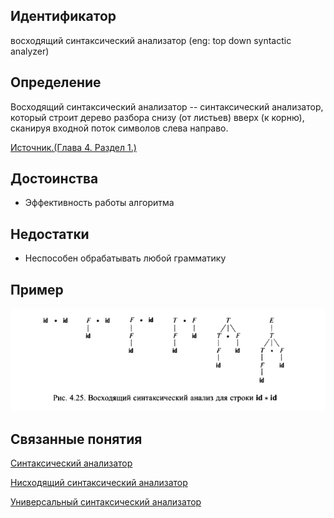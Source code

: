 ## Идентификатор
восходящий синтаксический анализатор (eng: top down syntactic analyzer)


## Определение
Восходящий синтаксический анализатор -- синтаксический анализатор, который строит дерево разбора снизу (от листьев) 
вверх (к корню), сканируя входной поток символов слева направо.

[Источник.(Глава 4. Раздел 1.)](../bibliography/Aho-Compilers-book.md)


## Достоинства
- Эффективность работы алгоритма


## Недостатки
- Неспособен обрабатывать любой грамматику


## Пример
![top_down_parsing.png](images/top_down_parsing.png)


## Связанные понятия
[Cинтаксический анализатор](syntactic_analyzer.md)

[Нисходящий синтаксический анализатор](top_down_syntactic_analyzer.md)

[Универсальный синтаксический анализатор](universal_syntactic_analyzer.md)
